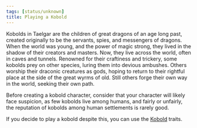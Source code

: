 ```yaml
---
tags: [status/unknown]
title: Playing a Kobold
---
```


Kobolds in Taelgar are the children of great dragons of an age long past, created originally to be the servants, spies, and messengers of dragons. When the world was young, and the power of magic strong, they lived in the shadow of their creators and masters. Now, they live across the world, often in caves and tunnels. Renowned for their craftiness and trickery, some kobolds prey on other species, luring them into devious ambushes. Others worship their draconic creatures as gods, hoping to return to their rightful place at the side of the great wyrms of old. Still others forge their own way in the world, seeking their own path. 

Before creating a kobold character, consider that your character will likely face suspicion, as few kobolds live among humans, and fairly or unfairly, the reputation of kobolds among human settlements is rarely good. 

If you decide to play a kobold despite this, you can use the [Kobold](https://www.dndbeyond.com/sources/motm/fantastical-races-continued#Kobold) traits. 